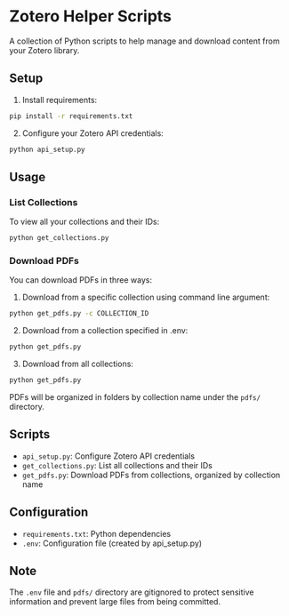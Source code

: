 # Zotero Helper Scripts

A collection of Python scripts to help manage and download content from your Zotero library.

## Setup

1. Install requirements:
```bash
pip install -r requirements.txt
```

2. Configure your Zotero API credentials:
```bash
python api_setup.py
```

## Usage

### List Collections
To view all your collections and their IDs:
```bash
python get_collections.py
```

### Download PDFs
You can download PDFs in three ways:

1. Download from a specific collection using command line argument:
```bash
python get_pdfs.py -c COLLECTION_ID
```

2. Download from a collection specified in .env:
```bash
python get_pdfs.py
```

3. Download from all collections:
```bash
python get_pdfs.py
```

PDFs will be organized in folders by collection name under the `pdfs/` directory.

## Scripts
- `api_setup.py`: Configure Zotero API credentials
- `get_collections.py`: List all collections and their IDs
- `get_pdfs.py`: Download PDFs from collections, organized by collection name

## Configuration
- `requirements.txt`: Python dependencies
- `.env`: Configuration file (created by api_setup.py)

## Note
The `.env` file and `pdfs/` directory are gitignored to protect sensitive information and prevent large files from being committed.
